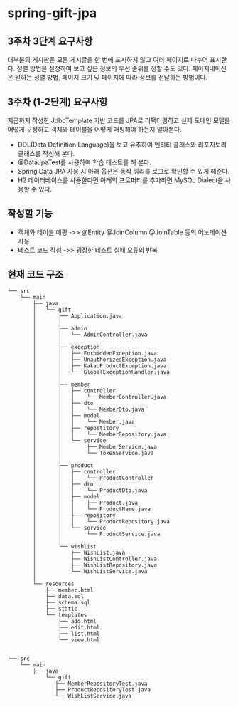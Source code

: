 # spring-gift-jpa

## 3주차 3단계 요구사항
대부분의 게시판은 모든 게시글을 한 번에 표시하지 않고 여러 페이지로 나누어 표시한다.
정렬 방법을 설정하여 보고 싶은 정보의 우선 순위를 정할 수도 있다.
페이지네이션은 원하는 정렬 방법, 페이지 크기 및 페이지에 따라 정보를 전달하는 방법이다.

## 3주차 (1-2단계) 요구사항
지금까지 작성한 JdbcTemplate 기반 코드를 JPA로 리팩터링하고 실제 도메인 모델을 어떻게 구성하고 객체와 테이블을 어떻게 매핑해야 하는지 알아본다.
- DDL(Data Definition Language)을 보고 유추하여 엔티티 클래스와 리포지토리 클래스를 작성해 본다.
- @DataJpaTest를 사용하여 학습 테스트를 해 본다.
- Spring Data JPA 사용 시 아래 옵션은 동작 쿼리를 로그로 확인할 수 있게 해준다.
- H2 데이터베이스를 사용한다면 아래의 프로퍼티를 추가하면 MySQL Dialect을 사용할 수 있다.

## 작성할 기능
- 객체와 테이블 매핑 ->> @Entity @JoinColumn @JoinTable 등의 어노테이션 사용
- 테스트 코드 작성 ->> 굉장한 테스트 실패 오류의 반복


## 현재 코드 구조
```plaintext
└── src
    └── main
        ├── java
        │   └── gift
        │       ├── Application.java
        │       │
        │       ├── admin
        │       │   └── AdminController.java
        │       │ 
        │       ├── exception
        │       │   ├── ForbiddenException.java
        │       │   ├── UnauthorizedException.java
        │       │   ├── KakaoProductException.java
        │       │   └── GlobalExceptionHandler.java
        │       │ 
        │       ├── member
        │       │   ├── controller
        │       │   │    └── MemberController.java
        │       │   ├── dto
        │       │   │    └── MemberDto.java
        │       │   ├── model
        │       │   │    └── Member.java
        │       │   ├── repostitory
        │       │   │    └── MemberRepository.java
        │       │   └── service
        │       │        ├── MemberService.java
        │       │        └── TokenService.java
        │       │
        │       ├── product
        │       │   ├── controller
        │       │   │    └── ProductController
        │       │   ├── dto
        │       │   │    └── ProductDto.java
        │       │   ├── model
        │       │   │    ├── Product.java
        │       │   │    └── ProductName.java
        │       │   ├── repository
        │       │   │    └── ProductRepository.java
        │       │   └── service
        │       │        └── ProductService.java
        │       │
        │       └── wishlist
        │           ├── WishList.java
        │           ├── WishListController.java
        │           ├── WishListRepository.java
        │           └── WishListService.java
        │       
        └── resources
            ├── member.html
            ├── data.sql
            ├── schema.sql
            ├── static
            └── templates
                ├── add.html
                ├── edit.html
                ├── list.html
                └── view.html
 
                
└── src
    └── main
        ├── java
            └── gift    
               ├── MemberRepositoryTest.java
               ├── ProductRepositoryTest.java
               └── WishListService.java
